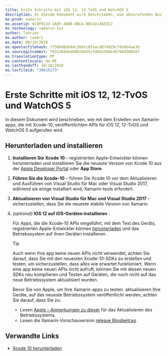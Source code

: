 ```yaml
---
title: Erste Schritte mit iOS 12, 12-TvOS und WatchOS 5
description: In diesem Dokument wird beschrieben, wie abzurufenden Build iOS 12, 12-TvOS und WatchOS-5-apps mit Xamarin eingerichtet wird. Es wird erläutert, wie Xcode 10 herunterladen und Aktualisieren von Visual Studio für Mac und Visual Studio 2017.
ms.prod: xamarin
ms.assetid: 6C0F0133-1A5F-408B-8BCA-BDCA313A55C2
ms.technology: xamarin-ios
author: lobrien
ms.author: laobri
ms.date: 09/19/2018
ms.openlocfilehash: 77589d0d644c366fc0feacd874929c7456b4ae30
ms.sourcegitcommit: 79313604ed68829435cfdbb530db36794d50858f
ms.translationtype: MT
ms.contentlocale: de-DE
ms.lasthandoff: 10/18/2018
ms.locfileid: "39615173"
---
```

# <a name="get-started-with-ios-12-tvos-12-and-watchos-5"></a>Erste Schritte mit iOS 12, 12-TvOS und WatchOS 5

In diesem Dokument wird beschrieben, wie mit dem Erstellen von Xamarin-apps, die mit Xcode-10, veröffentlichten APIs für iOS 12, 12-TvOS und WatchOS 5 aufgerufen wird.

## <a name="download-and-install"></a>Herunterladen und installieren

1. **Installieren Sie Xcode 10** – registrierten Apple-Entwickler können herunterladen und installieren Sie die neueste Version von Xcode 10 aus der [Apple Developer Portal](https://developer.apple.com/download/) oder **App Store**.

2. **Führen Sie die Xcode-10** – führen Sie Xcode 10 vor dem Aktualisieren und Ausführen von Visual Studio für Mac oder Visual Studio 2017, während sie einige installiert wird, Xamarin-tools erfordert.

3. **Aktualisieren von Visual Studio für Mac und Visual Studio 2017** – sicherzustellen, dass Sie die neueste stabile Version von Xamarin.

4. _(optional)_  **IOS 12 auf iOS-Geräten installieren** :

   Für Apps, die die Xcode-10 APIs eingeführt, mit dem Test des Geräts, registrierten Apple-Entwickler können [herunterladen](https://developer.apple.com/download) und das Betriebssystem auf ihren Geräten installieren.

   > [!TIP]
   > Auch wenn Ihre app keine neuen APIs nicht verwendet, achten Sie darauf, dass Sie mit den neuesten Xcode-10-SDKs zu erstellen und testen, um sicherzustellen, dass alles wie erwartet funktioniert. Wenn eine app keine neuen APIs nicht aufruft, können Sie mit diesen neuen SDKs neu kompilieren und Testen auf Geräten, die noch nicht auf das neue Betriebssystem aktualisiert wurden.
   >
   > Bevor Sie von Apple, um Ihre Xamarin-apps zu testen. aktualisieren Ihre Geräte, auf das neueste Betriebssystem veröffentlicht werden, achten Sie darauf, dass Sie zu:
   >
   > - Lesen [Apple – Anmerkungen zu dieser](https://developer.apple.com/download/) für das Aktualisieren des Betriebssystems.
   > - Lesen die Xamarin-Vorschauversion [release Blogbeitrag](https://releases.xamarin.com/preview-release-xcode-10-beta-6/).

## <a name="related-links"></a>Verwandte Links

- [Xcode 10 herunterladen](https://developer.apple.com/download/)
